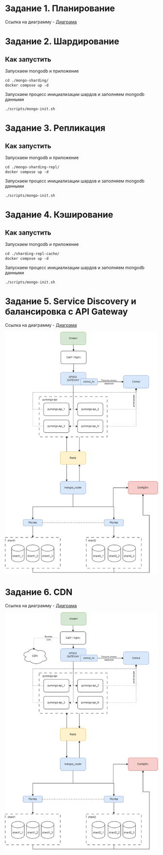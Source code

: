 # Задание 1. Планирование 
Ссылка на диаграмму - [Диаграма](https://disk.yandex.ru/d/YMk2Uu1xHUrgpQ) 

# Задание 2. Шардирование

## Как запустить

Запускаем mongodb и приложение

```shell
cd ./mongo-sharding/ 
docker compose up -d

```

Запускаем процесс инициализации шардов и заполняем mongodb данными

```shell
./scripts/mongo-init.sh
```

# Задание 3. Репликация

## Как запустить

Запускаем mongodb и приложение

```shell
cd ./mongo-sharding-repl/ 
docker compose up -d

```

Запускаем процесс инициализации шардов и заполняем mongodb данными

```shell
./scripts/mongo-init.sh
```

# Задание 4. Кэширование

## Как запустить

Запускаем mongodb и приложение

```shell
cd ./sharding-repl-cache/ 
docker compose up -d

```

Запускаем процесс инициализации шардов и заполняем mongodb данными

```shell
./scripts/mongo-init.sh
```

# Задание 5. Service Discovery и балансировка с API Gateway

Ссылка на диаграмму - [Диаграма](https://disk.yandex.ru/d/YMk2Uu1xHUrgpQ)

![Задание_5](./ApiGateway.png)

# Задание 6. CDN

Ссылка на диаграмму - [Диаграма](https://disk.yandex.ru/d/YMk2Uu1xHUrgpQ)

![Задание_6](./ApiGatewayCDN.png)